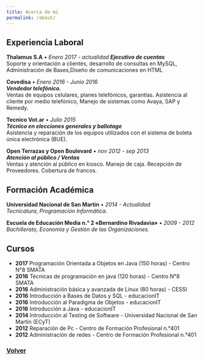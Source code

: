```yaml
---
title: Acerca de mi
permalink: /about/
---
```


## Experiencia Laboral
	
__Thalamus S.A__ • _Enero 2017 - actualidad_ 
**_Ejecutivo de  cuentas_**  
Soporte y orientación a clientes, desarrollo de consultas en MySQL, Administración de Bases,Diseño de comunicaciones en HTML  
 
__Covedisa__ • _Enero 2016 - Junio 2016_  
**_Vendedor telefónico._**  
Ventas de equipos celulares, planes telefónicos, garantías. Asistencia al cliente por medio telefónico, Manejo de sistemas como Avaya, SAP y Remedy.  
 
__Tecnico Vot.ar__ • _Julio 2015_  
**_Técnico en elecciones generales y ballotage_**    
Asistencia y reparación de los equipos utilizados con el sistema de boleta única electrónica (BUE).  
 
__Open Terrazas y Open Boulevard__ • _nov 2012 -  sep 2013_  
**_Atención al público / Ventas_**  
Ventas y atención al público en kiosco. Manejo de caja. Recepción de Proveedores. Cobertura de francos.  

## Formación Académica  

__Universidad Nacional de San Martín__ • _2014 - Actualidad_   
_Tecnicatura, Programación Informática._ 
 
__Escuela de Educación Media n.° 2 «Bernardino Rivadavia»__ • _2009 - 2012_  
_Bachillerato, Economía y Gestión de las Organizaciones._ 

## Cursos  

* __2017__ Programación Orientada a Objetos en Java (150 horas) - Centro N°8 SMATA
* __2016__ Técnicas de programación en java (120 horas) - Centro N°8 SMATA
* __2016__ Administración básica y avanzada de Linux (80 horas) - CESSI
* __2016__ Introducción a Bases de Datos y SQL - educacionIT
* __2016__ Introducción al Paradigma de Objetos - educacionIT
* __2016__ Introducción a Java -  educacionIT  
* __2014__ Introducción al Testing de Software -  Universidad Nacional de San Martín (ECyT)
* __2012__ Reparación de Pc - Centro de Formación Profesional n.°401  
* __2012__ Administración de redes - Centro de Formación Profesional n.°401  

### [Volver](http://acenturion.github.io/)  
